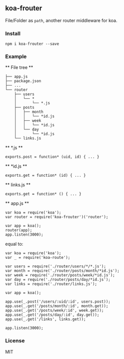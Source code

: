 ## koa-frouter

File/Folder as `path`, another router middleware for koa.

### Install

    npm i koa-frouter --save

### Example

** File tree **

```
├── app.js
├── package.json
├── ...
└── router
    ├── users
    │   └── *
    │       └── *.js
    ├── posts
    │   ├── month
    │   │   └── *id.js
    │   ├── week
    │   │   └── *id.js
    │   └── day
    │       └── *id.js
    └── links.js
```

** *.js **

```
exports.post = function* (uid, id) { ... }
```

** *id.js **

```
exports.get = function* (id) { ... }
```

** links.js **

```
exports.get = function* () { ... }
```

** app.js **

```
var koa = require('koa');
var router = require('koa-frouter')('router');

var app = koa();
router(app);
app.listen(3000);
```
equal to:

```
var koa = require('koa');
var _ = require('koa-route');

var users = require('./router/users/*/*.js');
var month = require('./router/posts/month/*id.js');
var week = require('./router/posts/week/*id.js');
var day = require('./router/posts/day/*id.js');
var links = require('./router/links.js');

var app = koa();

app.use(_.post('/users/:uid/:id', users.post));
app.use(_.get('/posts/month/:id', month.get));
app.use(_.get('/posts/week/:id', week.get));
app.use(_.get('/posts/day/:id', day.get));
app.use(_.get('/links', links.get));

app.listen(3000);
```

### License

MIT
